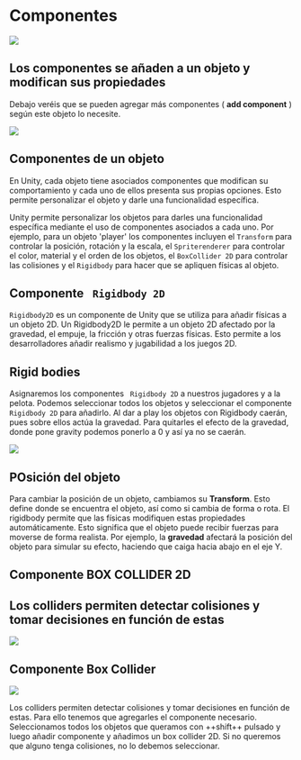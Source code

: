 # Componentes

![](img%5CTaller%20de%20creaci%C3%B3n%20de%20videojuegos6.png)

## Los componentes se añaden a un objeto y modifican sus propiedades

Debajo veréis que se pueden agregar más componentes \( __add component__ \) según este objeto lo necesite\.

![](img%5CTaller%20de%20creaci%C3%B3n%20de%20videojuegos7.png)

## Componentes de un objeto

En Unity, cada objeto tiene asociados componentes que modifican su comportamiento y cada uno de ellos presenta sus propias opciones. Esto permite personalizar el objeto y darle una funcionalidad específica.

 Unity permite personalizar los objetos para darles una funcionalidad específica mediante el uso de componentes asociados a cada uno. Por ejemplo, para un objeto 'player' los componentes incluyen el ``Transform`` para controlar la posición, rotación y la escala, el ``Spriterenderer`` para controlar el color, material y el orden de los objetos, el ``BoxCollider 2D`` para controlar las colisiones y el ``Rigidbody`` para hacer que se apliquen físicas al objeto.

## Componente `` Rigidbody 2D``

``Rigidbody2D`` es un componente de Unity que se utiliza para añadir físicas a un objeto 2D. Un Rigidbody2D le permite a un objeto 2D afectado por la gravedad, el empuje, la fricción y otras fuerzas físicas. Esto permite a los desarrolladores añadir realismo y jugabilidad a los juegos 2D.

## Rigid bodies

Asignaremos los componentes `` Rigidbody 2D``  a nuestros jugadores y a la pelota. Podemos seleccionar todos los objetos y seleccionar el componente `` Rigidbody 2D``  para añadirlo. Al dar a play los objetos con Rigidbody caerán, pues sobre ellos actúa la gravedad. Para quitarles el efecto de la gravedad, donde pone gravity podemos ponerlo a 0 y así ya no se caerán.

![](img%5CTaller%20de%20creaci%C3%B3n%20de%20videojuegos8.png)

## POsición del objeto

Para cambiar la posición de un objeto, cambiamos su __Transform__. Esto define donde se encuentra el objeto, así como si cambia de forma o rota. El rigidbody permite que las físicas modifiquen estas propiedades automáticamente. Esto significa que el objeto puede recibir fuerzas para moverse de forma realista. Por ejemplo, la __gravedad__ afectará la posición del objeto para simular su efecto, haciendo que caiga hacia abajo en el eje Y.

## Componente BOX COLLIDER 2D

## Los colliders permiten detectar colisiones y tomar decisiones en función de estas

![](img%5CTaller%20de%20creaci%C3%B3n%20de%20videojuegos9.png)

## Componente Box Collider

![](img%5CTaller%20de%20creaci%C3%B3n%20de%20videojuegos10.png)

Los colliders permiten detectar colisiones y tomar decisiones en función de estas. Para ello tenemos que agregarles el componente necesario. Seleccionamos todos los objetos que queramos con ++shift++ pulsado y luego añadir componente y añadimos un box collider 2D. Si no queremos que alguno tenga colisiones, no lo debemos seleccionar.